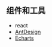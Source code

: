## 组件和工具
- react
- [AntDesign](https://ant.design)
- [Echarts](https://echarts.apache.org/handbook)
